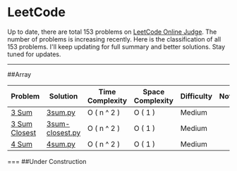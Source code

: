 LeetCode
======== 

Up to date, there are total 153 problems on [LeetCode Online Judge](https://oj.leetcode.com/).
The number of problems is increasing recently.
Here is the classification of all 153 problems.
I'll keep updating for full summary and better solutions. Stay tuned for updates.

--- 
##Array

Problem         |  Solution       |  Time Complexity| Space Complexity| Difficulty     | Notes
--------------- | --------------- | --------------- | --------------- | -------------- | -----
[3 Sum]         | [3sum.py]       | O ( n ^ 2 )     | O ( 1 )         | Medium         |
[3 Sum Closest] | [3sum-closest.py]| O ( n ^ 2 )| O ( 1 )     | Medium         |
[4 Sum]         |[4sum.py]        | O ( n ^ 2 )     | O ( 1 )         | Medium         |

[3 Sum]: https://oj.leetcode.com/problems/3sum/
[3sum.py]:https://github.com/kamyu104/LeetCode/blob/master/Python/3Sum.py
[3 Sum Closest]: https://oj.leetcode.com/problems/3sum-closest/
[3sum-closest.py]:https://github.com/kamyu104/LeetCode/blob/master/Python/3sum-closest.py
[4 Sum]: https://oj.leetcode.com/problems/4sum/
[4sum.py]:https://github.com/kamyu104/LeetCode/blob/master/Python/4sum.py
===
##Under Construction